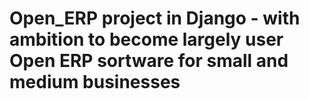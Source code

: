 ﻿# Open_ERP project in Django - with ambition to become largely user Open ERP sortware for small and medium businesses
